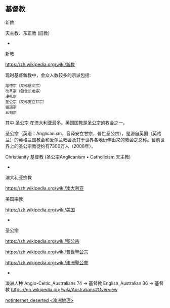 
## 基督教

新教

天主教、东正教 (旧教)

-

新教

https://zh.wikipedia.org/wiki/新教

现时基督新教中，会众人数较多的宗派包括:

    路德宗（又称信义宗）
    改革宗（包含长老宗）
    浸礼宗
    圣公宗（又称安立甘宗）
    循道宗
    五旬宗

其中 圣公宗 在澳大利亚最多。英国国教是圣公宗的教会之一。

圣公宗（英语：Anglicanism，音译安立甘宗，普世圣公宗），是源自英国（英格兰）的英格兰国教会和爱尔兰教会及其于世界各地衍伸出来的教会之总称。目前世界上的圣公宗教徒约有7300万人（2008年）。

Christianity 基督教 (圣公宗Anglicanism • Catholicism 天主教)

-

澳大利亚宗教

https://zh.wikipedia.org/wiki/澳大利亚

美国宗教

https://zh.wikipedia.org/wiki/美国


-

圣公宗

https://zh.wikipedia.org/wiki/聖公宗

https://zh.wikipedia.org/wiki/普世聖公宗

https://zh.wikipedia.org/wiki/澳洲聖公會

-

澳洲人种
Anglo-Celtic_Australians 74 -> 基督教
English_Australian 36 -> 基督教
https://en.wikipedia.org/wiki/Australians#Overview

[notinternet_deserted <澳洲地理>](https://github.com/7900ms/notinternet_deserted/blob/master/small/<澳洲地理>.txt)

